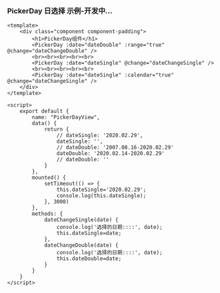### PickerDay 日选择 示例-开发中...

<template>
    <div class="component component-padding">
        <h1>PickerDay组件</h1>
        <PickerDay :date="dateDouble" :range="true" @change="dateChangeDouble" />
        <br><br><br><br><br>
        <PickerDay :date="dateSingle" @change="dateChangeSingle" />
        <br><br><br><br><br>
        <PickerDay :date="dateSingle" :calendar="true" @change="dateChangeSingle" />
    </div>
</template>

<script>
    export default {
        name: "PickerDayView",
        data() {
            return {
                // dateSingle: '2020.02.29',
                dateSingle: '',
                // dateDouble: '2007.08.16-2020.02.29'
                dateDouble: '2020.02.14-2020.02.29'
                // dateDouble: ''
            }
        },
        mounted() {
            setTimeout(() => {
                this.dateSingle='2020.02.29';
                console.log(this.dateSingle);
            }, 3000)
        },
        methods: {
            dateChangeSingle(date) {
                console.log('选择的日期::::', date);
                this.dateSingle=date;
            },
            dateChangeDouble(date) {
                console.log('选择的日期::::', date);
                this.dateDouble=date;
            }
        }
    }
</script>

<style lang="stylus" scoped>

.component-padding
    padding-bottom 200px !important
    width 240px

</style>

```vue
<template>
    <div class="component component-padding">
        <h1>PickerDay组件</h1>
        <PickerDay :date="dateDouble" :range="true" @change="dateChangeDouble" />
        <br><br><br><br><br>
        <PickerDay :date="dateSingle" @change="dateChangeSingle" />
        <br><br><br><br><br>
        <PickerDay :date="dateSingle" :calendar="true" @change="dateChangeSingle" />
    </div>
</template>

<script>
    export default {
        name: "PickerDayView",
        data() {
            return {
                // dateSingle: '2020.02.29',
                dateSingle: '',
                // dateDouble: '2007.08.16-2020.02.29'
                dateDouble: '2020.02.14-2020.02.29'
                // dateDouble: ''
            }
        },
        mounted() {
            setTimeout(() => {
                this.dateSingle='2020.02.29';
                console.log(this.dateSingle);
            }, 3000)
        },
        methods: {
            dateChangeSingle(date) {
                console.log('选择的日期::::', date);
                this.dateSingle=date;
            },
            dateChangeDouble(date) {
                console.log('选择的日期::::', date);
                this.dateDouble=date;
            }
        }
    }
</script>

```